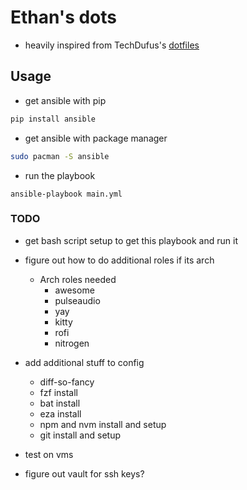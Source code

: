 # Ethan's dots

- heavily inspired from TechDufus's [dotfiles](https://github.com/TechDufus/dotfiles)

## Usage

- get ansible with pip
```sh
pip install ansible
```
- get ansible with package manager
```sh
sudo pacman -S ansible
```
- run the playbook
```
ansible-playbook main.yml
```

### TODO

- get bash script setup to get this playbook and run it

- figure out how to do additional roles if its arch
    - Arch roles needed
        - awesome
        - pulseaudio
        - yay
        - kitty
        - rofi
        - nitrogen

- add additional stuff to config
    - diff-so-fancy
    - fzf install
    - bat install
    - eza install
    - npm and nvm install and setup
    - git install and setup

- test on vms

- figure out vault for ssh keys?
